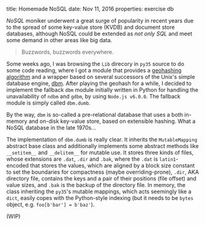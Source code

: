 title:        Homemade NoSQL
date:         Nov 11, 2016
properties:   exercise
              db

*NoSQL* moniker underwent a great surge of popularity in recent years due to the
spread of some key-value store (KVDB) and document store databases, although
NoSQL could be extended as *not only SQL* and meet some demand in other areas
like big data.

> Buzzwords, buzzwords everywhere.

Some weeks ago, I was browsing the `Lib` direcory in `py35` source to do some
code reading, where I got a module that provides a
[geohashing algorithm](https://xkcd.com/426/) and a wrapper based on several
successors of the Unix's simple database engine,
[dbm](https://en.wikipedia.org/wiki/Dbm). After playing the geohash for a while,
I decided to implement the fallback `dbm` module initially written in Python for
handling the unavailability of `ndbm` and `gdbm`, by using `Node.js v6.0.0`. The
fallback module is simply called `dbm.dumb`.

By the way, `dbm` is so-called a pre-relational database that uses a both
in-memory and on-disk key-value store, based on extensible hashing. What a NoSQL
database in the late 1970s...

The implementation of `dbm.dumb` is really clear. It inherits the
`MutableMapping` abstract base class and additionally implements some abstract
methods like `__setitem__` and `__delitem__` for mutable use. It stores three
kinds of files, whose extensions are `.dat`, `.dir` and `.bak`, where the `.dat`
is `latin1`-encoded that stores the values, which are aligned by a block size
constant to set the boundaries for compactness (maybe overriding-prone), `.dir`,
AKA directory file, contains the keys and a pair of their positions
(file offset) and value sizes, and `.bak` is the backup of the directory file.
In memory, the class inheriting the `py35`'s mutable mappings, which acts
seemingly like a `dict`, easily copes with the Python-style indexing (but it
needs to be `bytes` object, e.g. `foo[b'bar'] = b'baz'`).

(WIP)
